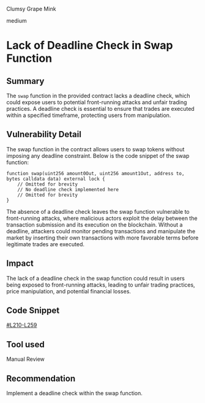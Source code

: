 Clumsy Grape Mink

medium

# Lack of Deadline Check in Swap Function

## Summary
The `swap` function in the provided contract lacks a deadline check, which could expose users to potential front-running attacks and unfair trading practices. A deadline check is essential to ensure that trades are executed within a specified timeframe, protecting users from manipulation.
## Vulnerability Detail
The swap function in the contract allows users to swap tokens without imposing any deadline constraint. Below is the code snippet of the swap function:
```solidity
function swap(uint256 amount0Out, uint256 amount1Out, address to, bytes calldata data) external lock {
    // Omitted for brevity
    // No deadline check implemented here
    // Omitted for brevity
}
```
The absence of a deadline check leaves the swap function vulnerable to front-running attacks, where malicious actors exploit the delay between the transaction submission and its execution on the blockchain. Without a deadline, attackers could monitor pending transactions and manipulate the market by inserting their own transactions with more favorable terms before legitimate trades are executed.
## Impact
The lack of a deadline check in the swap function could result in users being exposed to front-running attacks, leading to unfair trading practices, price manipulation, and potential financial losses.
## Code Snippet
[#L210-L259](https://github.com/sherlock-audit/2024-02-jala-swap/blob/main/jalaswap-dex-contract/contracts/JalaPair.sol#L210-L259)
## Tool used

Manual Review

## Recommendation
Implement a deadline check within the swap function.